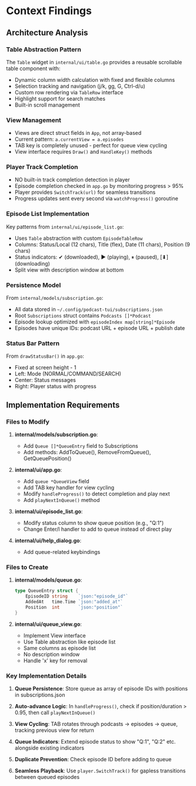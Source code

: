 # Context Findings

## Architecture Analysis

### Table Abstraction Pattern
The `Table` widget in `internal/ui/table.go` provides a reusable scrollable table component with:
- Dynamic column width calculation with fixed and flexible columns
- Selection tracking and navigation (j/k, gg, G, Ctrl-d/u)
- Custom row rendering via `TableRow` interface
- Highlight support for search matches
- Built-in scroll management

### View Management
- Views are direct struct fields in `App`, not array-based
- Current pattern: `a.currentView = a.episodes`
- TAB key is completely unused - perfect for queue view cycling
- View interface requires `Draw()` and `HandleKey()` methods

### Player Track Completion
- NO built-in track completion detection in player
- Episode completion checked in `app.go` by monitoring progress > 95%
- Player provides `SwitchTrack(url)` for seamless transitions
- Progress updates sent every second via `watchProgress()` goroutine

### Episode List Implementation
Key patterns from `internal/ui/episode_list.go`:
- Uses `Table` abstraction with custom `EpisodeTableRow`
- Columns: Status/Local (12 chars), Title (flex), Date (11 chars), Position (9 chars)
- Status indicators: ✔ (downloaded), ▶ (playing), ⏸ (paused), [⬇] (downloading)
- Split view with description window at bottom

### Persistence Model
From `internal/models/subscription.go`:
- All data stored in `~/.config/podcast-tui/subscriptions.json`
- Root `Subscriptions` struct contains `Podcasts []*Podcast`
- Episode lookup optimized with `episodeIndex map[string]*Episode`
- Episodes have unique IDs: podcast URL + episode URL + publish date

### Status Bar Pattern
From `drawStatusBar()` in `app.go`:
- Fixed at screen height - 1
- Left: Mode (NORMAL/COMMAND/SEARCH)
- Center: Status messages
- Right: Player status with progress

## Implementation Requirements

### Files to Modify
1. **internal/models/subscription.go**:
   - Add `Queue []*QueueEntry` field to Subscriptions
   - Add methods: AddToQueue(), RemoveFromQueue(), GetQueuePosition()

2. **internal/ui/app.go**:
   - Add `queue *QueueView` field
   - Add TAB key handler for view cycling
   - Modify `handleProgress()` to detect completion and play next
   - Add `playNextInQueue()` method

3. **internal/ui/episode_list.go**:
   - Modify status column to show queue position (e.g., "Q:1")
   - Change Enter/l handler to add to queue instead of direct play

4. **internal/ui/help_dialog.go**:
   - Add queue-related keybindings

### Files to Create
1. **internal/models/queue.go**:
   ```go
   type QueueEntry struct {
       EpisodeID string    `json:"episode_id"`
       AddedAt   time.Time `json:"added_at"`
       Position  int       `json:"position"`
   }
   ```

2. **internal/ui/queue_view.go**:
   - Implement View interface
   - Use Table abstraction like episode list
   - Same columns as episode list
   - No description window
   - Handle 'x' key for removal

### Key Implementation Details

1. **Queue Persistence**: Store queue as array of episode IDs with positions in subscriptions.json

2. **Auto-advance Logic**: In `handleProgress()`, check if position/duration > 0.95, then call `playNextInQueue()`

3. **View Cycling**: TAB rotates through podcasts → episodes → queue, tracking previous view for return

4. **Queue Indicators**: Extend episode status to show "Q:1", "Q:2" etc. alongside existing indicators

5. **Duplicate Prevention**: Check episode ID before adding to queue

6. **Seamless Playback**: Use `player.SwitchTrack()` for gapless transitions between queued episodes